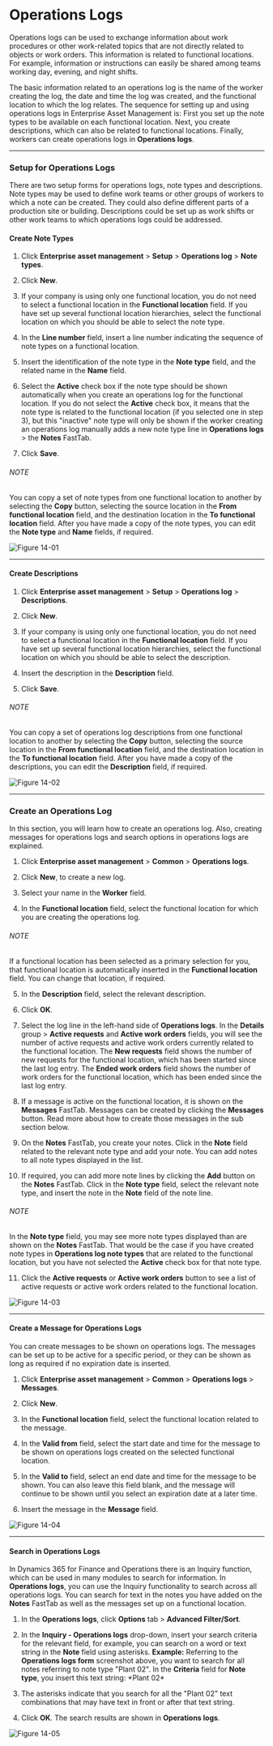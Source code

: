 # Operations Logs



Operations logs can be used to exchange information about work procedures or other work-related topics that are not directly related to objects or work orders. This information is related to functional locations. For example, information or instructions can easily be shared among teams working day, evening, and night shifts.



The basic information related to an operations log is the name of the worker creating the log, the date and time the log was created, and the functional location to which the log relates. The sequence for setting up and using operations logs in Enterprise Asset Management is: First you set up the note types to be available on each functional location. Next, you create descriptions, which can also be related to functional locations. Finally, workers can create operations logs in **Operations logs**.





---



### Setup for Operations Logs



There are two setup forms for operations logs, note types and descriptions. Note types may be used to define work teams or other groups of workers to which a note can be created. They could also define different parts of a production site or building. Descriptions could be set up as work shifts or other work teams to which operations logs could be addressed.





#### Create Note Types



1. Click **Enterprise asset management** > **Setup** > **Operations log** > **Note types**.

2. Click **New**.



3. If your company is using only one functional location, you do not need to select a functional location in the **Functional location** field. If you have set up several functional location hierarchies, select the functional location on which you should be able to select the note type.

4. In the **Line number** field, insert a line number indicating the sequence of note types on a functional location.



5. Insert the identification of the note type in the **Note type** field, and the related name in the **Name** field.

6. Select the **Active** check box if the note type should be shown automatically when you create an operations log for the functional location. If you do not select the **Active** check box, it means that the note type is related to the functional location (if you selected one in step 3), but this "inactive" note type will only be shown if the worker creating an operations log manually adds a new note type line in **Operations logs** > the **Notes** FastTab.



7. Click **Save**.



###### NOTE

You can copy a set of note types from one functional location to another by selecting the **Copy** button, selecting the source location in the **From functional location** field, and the destination location in the **To functional location** field. After you have made a copy of the note types, you can edit the **Note type** and **Name** fields, if required.





![Figure 14-01](/Figures/14-01_OperationsLogs_NoteTypes_AX7-01.png)



---



#### Create Descriptions



1. Click **Enterprise asset management** > **Setup** > **Operations log** > **Descriptions**.

2. Click **New**.



3. If your company is using only one functional location, you do not need to select a functional location in the **Functional location** field. If you have set up several functional location hierarchies, select the functional location on which you should be able to select the description.

4. Insert the description in the **Description** field.



5. Click **Save**.



###### NOTE

You can copy a set of operations log descriptions from one functional location to another by selecting the **Copy** button, selecting the source location in the **From functional location** field, and the destination location in the **To functional location** field. After you have made a copy of the descriptions, you can edit the **Description** field, if required.





![Figure 14-02](/Figures/14-02_OperationsLogs_Descriptions_AX7-01.png)





---





### Create an Operations Log



In this section, you will learn how to create an operations log. Also, creating messages for operations logs and search options in operations logs are explained.



1. Click **Enterprise asset management** > **Common** > **Operations logs**.

2. Click **New**, to create a new log.



3. Select your name in the **Worker** field.

4. In the **Functional location** field, select the functional location for which you are creating the operations log.

###### NOTE

If a functional location has been selected as a primary selection for you, that functional location is automatically inserted in the **Functional location** field. You can change that location, if required.



5. In the **Description** field, select the relevant description.

6. Click **OK**.



7. Select the log line in the left-hand side of **Operations logs**. In the **Details** group > **Active requests** and **Active work orders** fields, you will see the number of active requests and active work orders currently related to the functional location. The **New requests** field shows the number of new requests for the functional location, which has been started since the last log entry. The **Ended work orders** field shows the number of work orders for the functional location, which has been ended since the last log entry.

8. If a message is active on the functional location, it is shown on the **Messages** FastTab. Messages can be created by clicking the **Messages** button. Read more about how to create those messages in the sub section below.



9. On the **Notes** FastTab, you create your notes. Click in the **Note** field related to the relevant note type and add your note. You can add notes to all note types displayed in the list.

10. If required, you can add more note lines by clicking the **Add** button on the **Notes** FastTab. Click in the **Note type** field, select the relevant note type, and insert the note in the **Note** field of the note line.

###### NOTE

In the **Note type** field, you may see more note types displayed than are shown on the **Notes** FastTab. That would be the case if you have created note types in **Operations log note types** that are related to the functional location, but you have not selected the **Active** check box for that note type.



11. Click the **Active requests** or **Active work orders** button to see a list of active requests or active work orders related to the functional location.





![Figure 14-03](/Figures/14-03_OperationsLogs_Form_AX7-01.png)



---



#### Create a Message for Operations Logs



You can create messages to be shown on operations logs. The messages can be set up to be active for a specific period, or they can be shown as long as required if no expiration date is inserted.



1. Click **Enterprise asset management** > **Common** > **Operations logs** > **Messages**.

2. Click **New**.



3. In the **Functional location** field, select the functional location related to the message.

4. In the **Valid from** field, select the start date and time for the message to be shown on operations logs created on the selected functional location.



5. In the **Valid to** field, select an end date and time for the message to be shown. You can also leave this field blank, and the message will continue to be shown until you select an expiration date at a later time.

6. Insert the message in the **Message** field.





![Figure 14-04](/Figures/14-04_OperationsLogs_Messages_AX7-01.png)



---



#### Search in Operations Logs



In Dynamics 365 for Finance and Operations there is an Inquiry function, which can be used in many modules to search for information. In **Operations logs**, you can use the Inquiry functionality to search across all operations logs. You can search for text in the notes you have added on the **Notes** FastTab as well as the messages set up on a functional location.



1. In the **Operations logs**, click **Options** tab > **Advanced Filter/Sort**.

2. In the **Inquiry - Operations logs** drop-down, insert your search criteria for the relevant field, for example, you can search on a word or text string in the **Note** field using asterisks. **Example:** Referring to the **Operations logs form** screenshot above, you want to search for all notes referring to note type "Plant 02". In the **Criteria** field for **Note type**, you insert this text string: \*Plant 02\*



3. The asterisks indicate that you search for all the "Plant 02" text combinations that may have text in front or after that text string.

4. Click **OK**. The search results are shown in **Operations logs**.





![Figure 14-05](/Figures/14-05_OperationsLogs_Inquiry_AX7-01.png)



